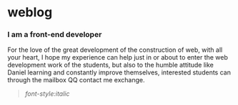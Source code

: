 # weblog  
### I am a front-end developer
For the love of the great development of the construction of web, with all your heart, I hope my experience can help just in or about to enter the web development work of the students, but also to the humble attitude like Daniel learning and constantly improve themselves, interested students can through the mailbox QQ contact me exchange.
>*font-style:italic*
